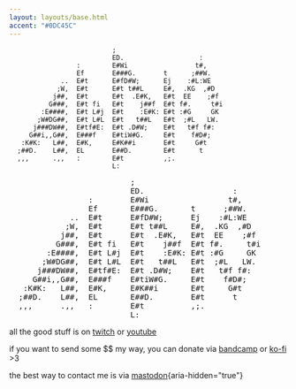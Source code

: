 ```yaml
---
layout: layouts/base.html
accent: "#0DC45C"
---
```



```heck {aria-hidden="true"}
                          ;                           
                          ED.                   :     
                 :        E#Wi                 t#,    
                 Ef       E###G.       t      ;##W.   
             ..  E#t      E#fD#W;      Ej    :#L:WE   
            ;W,  E#t      E#t t##L     E#,  .KG  ,#D  
           j##,  E#t      E#t  .E#K,   E#t  EE    ;#f 
          G###,  E#t fi   E#t    j##f  E#t f#.     t#i
        :E####,  E#t L#j  E#t    :E#K: E#t :#G     GK 
       ;W#DG##,  E#t L#L  E#t   t##L   E#t  ;#L   LW. 
      j###DW##,  E#tf#E:  E#t .D#W;    E#t   t#f f#:  
     G##i,,G##,  E###f    E#tiW#G.     E#t    f#D#;   
   :K#K:   L##,  E#K,     E#K##i       E#t     G#t    
  ;##D.    L##,  EL       E##D.        E#t      t     
  ,,,      .,,   :        E#t          ,;.            
                          L:
```

<pre class="ascii-art" aria-hidden="true">
                          ;                           
                          ED.                   :     
                 :        E#Wi                 t#,    
                 Ef       E###G.       t      ;##W.   
             ..  E#t      E#fD#W;      Ej    :#L:WE   
            ;W,  E#t      E#t t##L     E#,  .KG  ,#D  
           j##,  E#t      E#t  .E#K,   E#t  EE    ;#f 
          G###,  E#t fi   E#t    j##f  E#t f#.     t#i
        :E####,  E#t L#j  E#t    :E#K: E#t :#G     GK 
       ;W#DG##,  E#t L#L  E#t   t##L   E#t  ;#L   LW. 
      j###DW##,  E#tf#E:  E#t .D#W;    E#t   t#f f#:  
     G##i,,G##,  E###f    E#tiW#G.     E#t    f#D#;   
   :K#K:   L##,  E#K,     E#K##i       E#t     G#t    
  ;##D.    L##,  EL       E##D.        E#t      t     
  ,,,      .,,   :        E#t          ,;.            
                          L:
</pre>

all the good stuff is on [twitch](https://www.twitch.tv/heckseven) or [youtube](https://www.youtube.com/heckseven)

if you want to send some $$ my way, you can donate via [bandcamp](https://heckseven.bandcamp.com/) or [ko-fi](https://ko-fi.com/heckseven) >3

the best way to contact me is via [mastodon](https://defcon.social/@heckseven){aria-hidden="true"}
